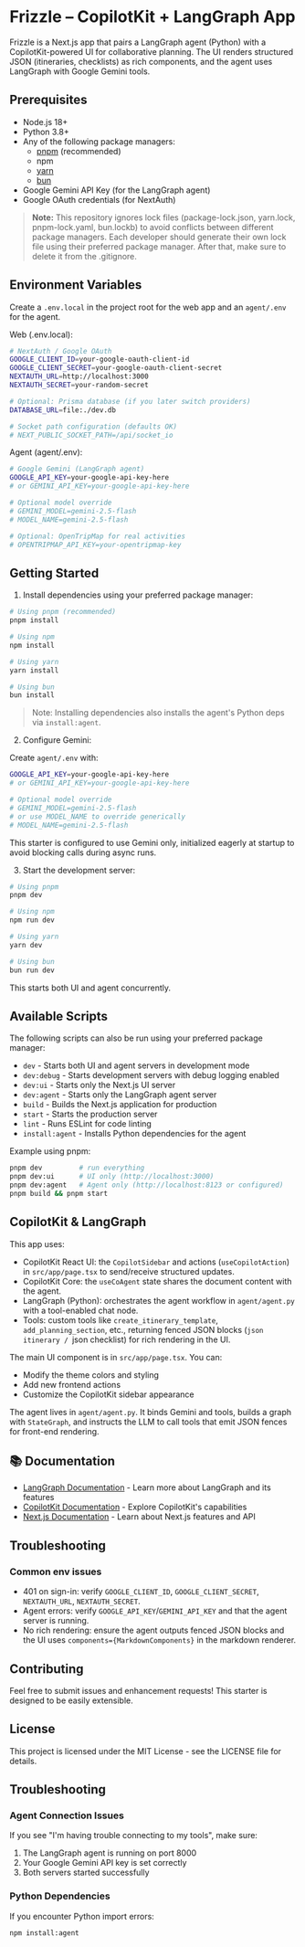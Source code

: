 # Frizzle – CopilotKit + LangGraph App

Frizzle is a Next.js app that pairs a LangGraph agent (Python) with a CopilotKit-powered UI for collaborative planning. The UI renders structured JSON (itineraries, checklists) as rich components, and the agent uses LangGraph with Google Gemini tools.

## Prerequisites

- Node.js 18+
- Python 3.8+
- Any of the following package managers:
  - [pnpm](https://pnpm.io/installation) (recommended)
  - npm
  - [yarn](https://classic.yarnpkg.com/lang/en/docs/install/#mac-stable)
  - [bun](https://bun.sh/)
- Google Gemini API Key (for the LangGraph agent)
- Google OAuth credentials (for NextAuth)

> **Note:** This repository ignores lock files (package-lock.json, yarn.lock, pnpm-lock.yaml, bun.lockb) to avoid conflicts between different package managers. Each developer should generate their own lock file using their preferred package manager. After that, make sure to delete it from the .gitignore.

## Environment Variables

Create a `.env.local` in the project root for the web app and an `agent/.env` for the agent.

Web (.env.local):

```bash
# NextAuth / Google OAuth
GOOGLE_CLIENT_ID=your-google-oauth-client-id
GOOGLE_CLIENT_SECRET=your-google-oauth-client-secret
NEXTAUTH_URL=http://localhost:3000
NEXTAUTH_SECRET=your-random-secret

# Optional: Prisma database (if you later switch providers)
DATABASE_URL=file:./dev.db

# Socket path configuration (defaults OK)
# NEXT_PUBLIC_SOCKET_PATH=/api/socket_io
```

Agent (agent/.env):

```bash
# Google Gemini (LangGraph agent)
GOOGLE_API_KEY=your-google-api-key-here
# or GEMINI_API_KEY=your-google-api-key-here

# Optional model override
# GEMINI_MODEL=gemini-2.5-flash
# MODEL_NAME=gemini-2.5-flash

# Optional: OpenTripMap for real activities
# OPENTRIPMAP_API_KEY=your-opentripmap-key
```

## Getting Started

1. Install dependencies using your preferred package manager:

```bash
# Using pnpm (recommended)
pnpm install

# Using npm
npm install

# Using yarn
yarn install

# Using bun
bun install
```

> Note: Installing dependencies also installs the agent's Python deps via `install:agent`.

2. Configure Gemini:

Create `agent/.env` with:

```bash
GOOGLE_API_KEY=your-google-api-key-here
# or GEMINI_API_KEY=your-google-api-key-here

# Optional model override
# GEMINI_MODEL=gemini-2.5-flash
# or use MODEL_NAME to override generically
# MODEL_NAME=gemini-2.5-flash
```

This starter is configured to use Gemini only, initialized eagerly at startup to avoid blocking calls during async runs.

3. Start the development server:

```bash
# Using pnpm
pnpm dev

# Using npm
npm run dev

# Using yarn
yarn dev

# Using bun
bun run dev
```

This starts both UI and agent concurrently.

## Available Scripts

The following scripts can also be run using your preferred package manager:

- `dev` - Starts both UI and agent servers in development mode
- `dev:debug` - Starts development servers with debug logging enabled
- `dev:ui` - Starts only the Next.js UI server
- `dev:agent` - Starts only the LangGraph agent server
- `build` - Builds the Next.js application for production
- `start` - Starts the production server
- `lint` - Runs ESLint for code linting
- `install:agent` - Installs Python dependencies for the agent

Example using pnpm:

```bash
pnpm dev         # run everything
pnpm dev:ui      # UI only (http://localhost:3000)
pnpm dev:agent   # Agent only (http://localhost:8123 or configured)
pnpm build && pnpm start
```

## CopilotKit & LangGraph

This app uses:

- CopilotKit React UI: the `CopilotSidebar` and actions (`useCopilotAction`) in `src/app/page.tsx` to send/receive structured updates.
- CopilotKit Core: the `useCoAgent` state shares the document content with the agent.
- LangGraph (Python): orchestrates the agent workflow in `agent/agent.py` with a tool-enabled chat node.
- Tools: custom tools like `create_itinerary_template`, `add_planning_section`, etc., returning fenced JSON blocks (`json itinerary / `json checklist) for rich rendering in the UI.

The main UI component is in `src/app/page.tsx`. You can:

- Modify the theme colors and styling
- Add new frontend actions
- Customize the CopilotKit sidebar appearance

The agent lives in `agent/agent.py`. It binds Gemini and tools, builds a graph with `StateGraph`, and instructs the LLM to call tools that emit JSON fences for front-end rendering.

## 📚 Documentation

- [LangGraph Documentation](https://langchain-ai.github.io/langgraph/) - Learn more about LangGraph and its features
- [CopilotKit Documentation](https://docs.copilotkit.ai) - Explore CopilotKit's capabilities
- [Next.js Documentation](https://nextjs.org/docs) - Learn about Next.js features and API

## Troubleshooting

### Common env issues

- 401 on sign-in: verify `GOOGLE_CLIENT_ID`, `GOOGLE_CLIENT_SECRET`, `NEXTAUTH_URL`, `NEXTAUTH_SECRET`.
- Agent errors: verify `GOOGLE_API_KEY`/`GEMINI_API_KEY` and that the agent server is running.
- No rich rendering: ensure the agent outputs fenced JSON blocks and the UI uses `components={MarkdownComponents}` in the markdown renderer.

## Contributing

Feel free to submit issues and enhancement requests! This starter is designed to be easily extensible.

## License

This project is licensed under the MIT License - see the LICENSE file for details.

## Troubleshooting

### Agent Connection Issues

If you see "I'm having trouble connecting to my tools", make sure:

1. The LangGraph agent is running on port 8000
2. Your Google Gemini API key is set correctly
3. Both servers started successfully

### Python Dependencies

If you encounter Python import errors:

```bash
npm install:agent
```
